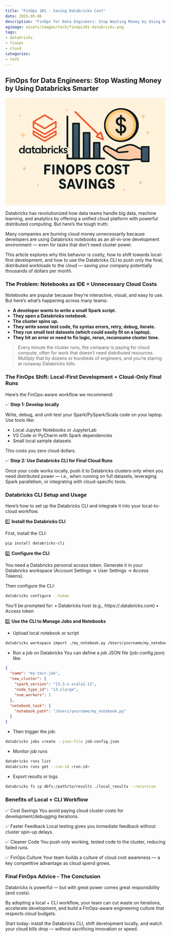 ```yaml
---
title: "FinOps 101 - Saving Databricks Cost"
date: 2025-05-06
description: "FinOps for Data Engineers: Stop Wasting Money by Using Databricks Smarter"
ogimage: assets/images/tech/finops101-databricks.png
tags: 
- databricks
- finops
- cloud
categories:
- tech
---
```

FinOps for Data Engineers: Stop Wasting Money by Using Databricks Smarter
---
![Kubernetes](assets/images/tech/finops101-databricks.png)

Databricks has revolutionized how data teams handle big data, machine learning, and analytics by offering a unified cloud platform with powerful distributed computing. But here’s the tough truth:

Many companies are burning cloud money unnecessarily because developers are using Databricks notebooks as an all-in-one development environment — even for tasks that don’t need cluster power.

This article explores why this behavior is costly, how to shift towards local-first development, and how to use the Databricks CLI to push only the final, distributed workloads to the cloud — saving your company potentially thousands of dollars per month.

### The Problem: Notebooks as IDE = Unnecessary Cloud Costs
Notebooks are popular because they’re interactive, visual, and easy to use. But here’s what’s happening across many teams:
- **A developer wants to write a small Spark script.**
- **They open a Databricks notebook.**
- **The cluster spins up.**
- **They write some test code, fix syntax errors, retry, debug, iterate.**
- **They run small test datasets (which could easily fit on a laptop).**
- **They hit an error or need to fix logic, rerun, reconsume cluster time.**

> Every minute the cluster runs, the company is paying for cloud compute, often for work that doesn’t need distributed resources. Multiply that by dozens or hundreds of engineers, and you’re staring at runaway Databricks bills.

### The FinOps Shift: Local-First Development + Cloud-Only Final Runs
Here’s the FinOps-aware workflow we recommend:

✅ **Step 1: Develop locally**

Write, debug, and unit-test your Spark/PySpark/Scala code on your laptop. Use tools like:
- Local Jupyter Notebooks or JupyterLab
- VS Code or PyCharm with Spark dependencies
- Small local sample datasets

This costs you zero cloud dollars.

✅ **Step 2: Use Databricks CLI for Final Cloud Runs**

Once your code works locally, push it to Databricks clusters only when you need distributed power — i.e., when running on full datasets, leveraging Spark parallelism, or integrating with cloud-specific tools.

### Databricks CLI Setup and Usage
Here’s how to set up the Databricks CLI and integrate it into your local-to-cloud workflow.

1️⃣ **Install the Databricks CLI**

First, install the CLI:
```zsh
pip install databricks-cli
```

2️⃣ **Configure the CLI**

You need a Databricks personal access token. Generate it in your Databricks workspace (Account Settings → User Settings → Access Tokens).

Then configure the CLI:
```zsh
databricks configure --token
```
You’ll be prompted for:
	•	Databricks host (e.g., https://.databricks.com)
	•	Access token

3️⃣ **Use the CLI to Manage Jobs and Notebooks**

- Upload local notebook or script
```zsh
databricks workspace import ./my_notebook.py /Users/yourname/my_notebook.py
```

- Run a job on Databricks
You can define a job JSON file (job-config.json) like:
```json
{
  "name": "my-test-job",
  "new_cluster": {
    "spark_version": "13.3.x-scala2.12",
    "node_type_id": "i3.xlarge",
    "num_workers": 2
  },
  "notebook_task": {
    "notebook_path": "/Users/yourname/my_notebook.py"
  }
}
```

- Then trigger the job:
```zsh
databricks jobs create --json-file job-config.json
```

- Monitor job runs
```zsh
databricks runs list
databricks runs get --run-id <run-id>
```

- Export results or logs
```zsh
databricks fs cp dbfs:/path/to/results ./local_results --recursive
```


### Benefits of Local + CLI Workflow

✅ Cost Savings
You avoid paying cloud cluster costs for development/debugging iterations.

✅ Faster Feedback
Local testing gives you immediate feedback without cluster spin-up delays.

✅ Cleaner Code
You push only working, tested code to the cluster, reducing failed runs.

✅ FinOps Culture
Your team builds a culture of cloud cost awareness — a key competitive advantage as cloud spend grows.


### Final FinOps Advice - The Conclusion
Databricks is powerful — but with great power comes great responsibility (and costs).

By adopting a local + CLI workflow, your team can cut waste on iterations, accelerate development, and build a FinOps-aware engineering culture that respects cloud budgets.

Start today: install the Databricks CLI, shift development locally, and watch your cloud bills drop — without sacrificing innovation or speed.